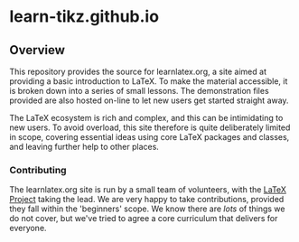 # learn-tikz.github.io


## Overview

This repository provides the source for learnlatex.org, a site aimed at
providing a basic introduction to LaTeX. To make the material accessible, it is
broken down into a series of small lessons. The demonstration files provided
are also hosted on-line to let new users get started straight away.

The LaTeX ecosystem is rich and complex, and this can be intimidating to new
users. To avoid overload, this site therefore is quite deliberately limited in
scope, covering essential ideas using core LaTeX packages and classes, and
leaving further help to other places.

### Contributing

The learnlatex.org site is run by a small team of volunteers, with the [LaTeX
Project](https://www.latex-project.org) taking the lead. We are very happy to
take contributions, provided they fall within the 'beginners' scope. We know
there are _lots_ of things we do not cover, but we've tried to agree a core
curriculum that delivers for everyone.
